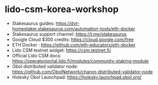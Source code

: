 # lido-csm-korea-workshop

- Stakesaurus guides: https://dvt-homestaker.stakesaurus.com/automation-tools/eth-docker
- Stakesaurus support channel: https://t.me/stakesaurus
- Google Cloud $300 credits: https://cloud.google.com/free
- ETH Docker : https://github.com/eth-educators/eth-docker
- Lido CSM testnet widget: https://csm.testnet.fi/
- Official Lido CSM docs: https://operatorportal.lido.fi/modules/community-staking-module
- Obol distributed validator node: https://github.com/ObolNetwork/charon-distributed-validator-node
- Holesky Obol Launchpad: https://holesky.launchpad.obol.org/
